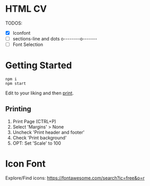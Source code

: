 # HTML CV

TODOS:

- [x] Iconfont
- [ ] sections-line and dots o--------o-------
- [ ] Font Selection

# Getting Started

    npm i
    npm start

Edit to your liking and then [print](#printing).

## Printing

1. Print Page (CTRL+P)
2. Select 'Margins' > None
3. Uncheck 'Print header and footer'
4. Check 'Print background'
5. OPT: Set 'Scale' to 100

# Icon Font

Explore/Find icons: https://fontawesome.com/search?ic=free&o=r
